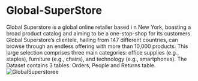 # Global-SuperStore
Global Superstore is a global online retailer based i n New York, boasting a broad
product catalog and aiming to be a one-stop-shop for its customers. Global
Superstore’s clientele, hailing from 147 different countries, can browse through an
endless offering with more than 10,000 products. This large selection comprises three
main categories: office supplies (e.g., staples), furniture (e.g., chairs), and technology
(e.g., smartphones).
The Dataset contains 3 tables. Orders, People and Returns table.
![GlobalSuperstoree](https://user-images.githubusercontent.com/106774295/190921049-b009171c-52ea-4334-8bc4-8a9d074249a9.PNG)
